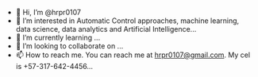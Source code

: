 - 👋 Hi, I’m @hrpr0107
- 👀 I’m interested in Automatic Control approaches, machine learning, data science, data analytics and Artificial Intelligence...
- 🌱 I’m currently learning ...
- 💞️ I’m looking to collaborate on ...
- 📫 How to reach me. You can reach me at hrpr0107@gmail.com. My cel is +57-317-642-4456...

<!---
hrpr0107/hrpr0107 is a ✨ special ✨ repository because its `README.md` (this file) appears on your GitHub profile.
You can click the Preview link to take a look at your changes.
--->
